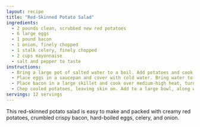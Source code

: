```yaml
---
layout: recipe
title: "Red-Skinned Potato Salad"
ingredients:
  - 2 pounds clean, scrubbed new red potatoes
  - 6 large eggs
  - 1 pound bacon
  - 1 onion, finely chopped
  - 1 stalk celery, finely chopped
  - 2 cups mayonnaise
  - salt and pepper to taste
instructions:
  - Bring a large pot of salted water to a boil. Add potatoes and cook until tender but still firm, about 15 minutes. Drain and allow to cool.
  - Place eggs in a saucepan and cover with cold water. Bring water to a boil and immediately remove from heat. Cover and let eggs stand in hot water for 10 to 12 minutes. Remove eggs from hot water; cool in ice water. Peel, then chop into small, bite-sized pieces.
  - Place bacon in a large skillet and cook over medium-high heat, turning occasionally, until evenly browned, about 10 minutes. Drain bacon slices on paper towels, then crumble.
  - Chop cooled potatoes, leaving skin on. Add to a large bowl, along with eggs, bacon, onion, and celery. Stir in mayonnaise, salt, and pepper. Chill in the refrigerator for 1 hour before serving.
servings: 12 servings
---
```


This red-skinned potato salad is easy to make and packed with creamy red potatoes, crumbled crispy bacon, hard-boiled eggs, celery, and onion.

